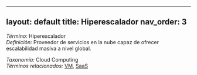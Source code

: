 
---
layout: default
title: Hiperescalador
nav_order: 3
---

*Término:* Hiperescalador  
*Definición:* Proveedor de servicios en la nube capaz de ofrecer escalabilidad masiva a nivel global.

*Taxonomía:* Cloud Computing  
*Términos relacionados:* [VM](https://maleniski.github.io/diccionario-angl-tec-mx/docs/alfabeticamente/V/vm/), [SaaS](https://maleniski.github.io/diccionario-angl-tec-mx/docs/alfabeticamente/S/saas/)
